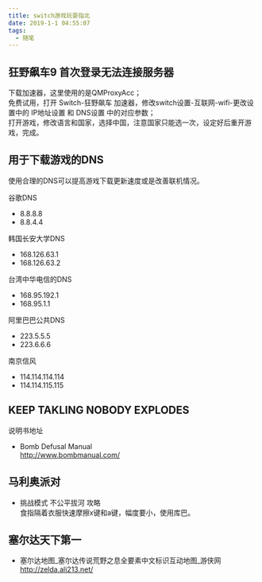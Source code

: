 ```yaml
---
title: switch游戏玩耍指北
date: 2019-1-1 04:55:07
tags:
  - 随笔
---
```


## 狂野飙车9 首次登录无法连接服务器

下载加速器，这里使用的是QMProxyAcc；  
免费试用，打开 Switch-狂野飙车 加速器，修改switch设置-互联网-wifi-更改设置中的 IP地址设置 和 DNS设置 中的对应参数；  
打开游戏，修改语言和国家，选择中国，注意国家只能选一次，设定好后重开游戏，完成。


## 用于下载游戏的DNS

使用合理的DNS可以提高游戏下载更新速度或是改善联机情况。

谷歌DNS
* 8.8.8.8
* 8.8.4.4

韩国长安大学DNS
* 168.126.63.1
* 168.126.63.2

台湾中华电信的DNS 
* 168.95.192.1
* 168.95.1.1
 
阿里巴巴公共DNS 
* 223.5.5.5
* 223.6.6.6
 
南京信风 
* 114.114.114.114
* 114.114.115.115
 

## KEEP TAKLING NOBODY EXPLODES

说明书地址  
* Bomb Defusal Manual  
http://www.bombmanual.com/



## 马利奥派对

* 挑战模式 不公平拔河 攻略  
食指隔着衣服快速摩擦x键和a键，幅度要小，使用库巴。



## 塞尔达天下第一

* 塞尔达地图_塞尔达传说荒野之息全要素中文标识互动地图_游侠网  
http://zelda.ali213.net/


